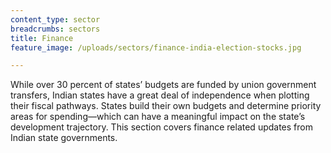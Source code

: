 ```yaml
---
content_type: sector
breadcrumbs: sectors
title: Finance
feature_image: /uploads/sectors/finance-india-election-stocks.jpg

---
```


While over 30 percent of states’ budgets are funded by union government transfers, Indian states have a great deal of independence when plotting their fiscal pathways. States build their own budgets and determine priority areas for spending—which can have a meaningful impact on the state’s development trajectory.  This section covers finance related updates from Indian state governments. 
